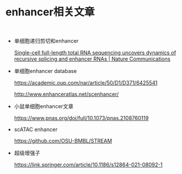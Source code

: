 # enhancer相关文章

</br>

* 单细胞递归剪切和enhancer
  
  [Single-cell full-length total RNA sequencing uncovers dynamics of recursive splicing and enhancer RNAs | Nature Communications](https://www.nature.com/articles/s41467-018-02866-0)

* 单细胞enhancer database

  https://academic.oup.com/nar/article/50/D1/D371/6425541

  http://www.enhanceratlas.net/scenhancer/

* 小鼠单细胞enhancer文章

  https://www.pnas.org/doi/full/10.1073/pnas.2108760119

* scATAC enhancer

  https://github.com/OSU-BMBL/STREAM

* 超级增强子

  https://link.springer.com/article/10.1186/s12864-021-08092-1

